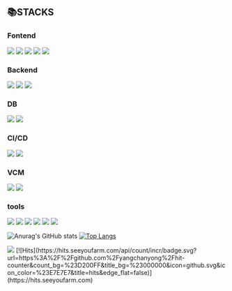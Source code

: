 <h2>📚STACKS</h2>
<div>
  <h3>Fontend</h3>
    <!--프론트엔드-->
    <img src="https://img.shields.io/badge/html5-E54C21?style=flat&logo=html5&logoColor=white"/>
    <img src="https://img.shields.io/badge/css3-264DE4?style=flat&logo=css3&logoColor=white"/>
    <img src="https://img.shields.io/badge/javascript-F7DF1E?style=flat&logo=javascript&logoColor=black"/>
    <img src="https://img.shields.io/badge/React-61DBFB?style=flat&logo=React&logoColor=white"/>
    <img src="https://img.shields.io/badge/jquery-0868AB?style=flat&logo=jquery&logoColor=white"/><br>
  <h3>Backend</h3>
    <!--백엔드-->
    <img src="https://img.shields.io/badge/Java-white?style=flat&logo=java&logoColor=white"/>
    <img src="https://img.shields.io/badge/Spring-68BD44?style=flat&logo=spring&logoColor=white"/>
    <img src="https://img.shields.io/badge/Springboot-6DB33F?style=flat&logo=springboot&logoColor=white"/><br>
  <h3>DB</h3>
    <!--DB-->
    <img src="https://img.shields.io/badge/mariaDB-lightgray?style=flat&logo=mariadb&logoColor=white"/>
    <img src="https://img.shields.io/badge/oracleDB-ED1B24?style=flat&logo=oracle&logoColor=white"/><br>
  <h3>CI/CD</h3>
    <!--CI/CD-->
    <img src="https://img.shields.io/badge/AWS-262E3B?style=flat&logo=amazonwebservice&logoColor=white"/>
    <img src="https://img.shields.io/badge/docker-129FDB?style=flat&logo=docker&logoColor=white"/><br>
  <h3>VCM</h3>
    <!--VCM-->
    <img src="https://img.shields.io/badge/svn-819DCA?style=flat&logo=svn&logoColor=white"/>
    <img src="https://img.shields.io/badge/github-black?style=flat&logo=github&logoColor=white"/><br>
  <h3>tools</h3>
    <!--tools-->
    <img src="https://img.shields.io/badge/intelliJ-black?style=flat&logo=intellijidea&logoColor=white"/>
    <img src="https://img.shields.io/badge/eclipse-2B2152?style=flat&logo=eclipse&logoColor=white"/>
    <img src="https://img.shields.io/badge/vscode-1D8DD4?style=flat&logo=VisualStudioCode&logoColor=white"/>
    <img src="https://img.shields.io/badge/sts-6DB43D?style=flat&logo=SpringToolSuite&logoColor=white"/>
    <img src="https://img.shields.io/badge/SQL_Developer-8299A0?style=flat&logo=SQLDeveloper&logoColor=white"/>
    <img src="https://img.shields.io/badge/DBeaver-A18570?style=flat&logo=DBeaver&logoColor=white"/><br>
</div>



![Anurag's GitHub stats](https://github-readme-stats.vercel.app/api?username=yangchanyong&show_icons=true&theme=tokyonight)
[![Top Langs](https://github-readme-stats.vercel.app/api/top-langs/?username=yangchanyong&langs_count=8)](https://github.com/yangchanyong/github-readme-stats)

<!-- 잔디 -->
<img src="http://mazandi.herokuapp.com/api?handle={yangchanyong}&theme=warm"/>
<!-- hit counter -->
[![Hits](https://hits.seeyoufarm.com/api/count/incr/badge.svg?url=https%3A%2F%2Fgithub.com%2Fyangchanyong%2Fhit-counter&count_bg=%23D200FF&title_bg=%23000000&icon=github.svg&icon_color=%23E7E7E7&title=hits&edge_flat=false)](https://hits.seeyoufarm.com)
